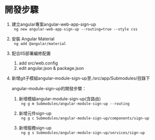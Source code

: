 # 開發步驟

1.  建立angular專案angular-web-app-sign-up  
    <code>
    ng new angular-web-app-sign-up --routing=true --style css
    </code>

1.  安裝 Angular Material  
    <code>
    ng add @angular/material
    </code>    

1.  配合IIS部署編修配置
    1.  add src/web.config
    1.  edit angular.json & package.json


1.  新增git子模組angular-module-sign-up至./src/app/Submodules/目錄下

    angular-module-sign-up的開發步驟：  
    1.  新增模組angular-module-sign-up(含路由)  
        <code>
        ng g m Submodules/angular-module-sign-up --routing
        </code>  

    1.  新增元件sign-up  
        <code>
        ng g c Submodules/angular-module-sign-up/components/sign-up
        </code>    

    1.  新增服務sign-up  
        <code>
        ng g s Submodules/angular-module-sign-up/services/sign-up
        </code>
